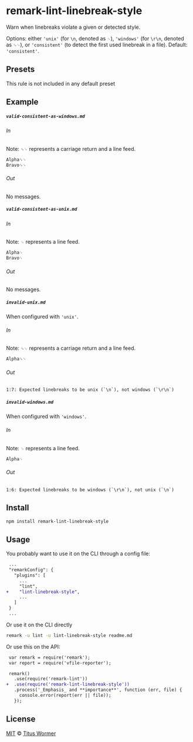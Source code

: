 <!--This file is generated-->

# remark-lint-linebreak-style

Warn when linebreaks violate a given or detected style.

Options: either `'unix'` (for `\n`, denoted as `␊`), `'windows'` (for `\r\n`,
denoted as `␍␊`), or `'consistent'` (to detect the first used linebreak in
a file).  Default: `'consistent'`.

## Presets

This rule is not included in any default preset

## Example

##### `valid-consistent-as-windows.md`

###### In

Note: `␍␊` represents a carriage return and a line feed.

```markdown
Alpha␍␊
Bravo␍␊
```

###### Out

No messages.

##### `valid-consistent-as-unix.md`

###### In

Note: `␊` represents a line feed.

```markdown
Alpha␊
Bravo␊
```

###### Out

No messages.

##### `invalid-unix.md`

When configured with `'unix'`.

###### In

Note: `␍␊` represents a carriage return and a line feed.

```markdown
Alpha␍␊
```

###### Out

```text
1:7: Expected linebreaks to be unix (`\n`), not windows (`\r\n`)
```

##### `invalid-windows.md`

When configured with `'windows'`.

###### In

Note: `␊` represents a line feed.

```markdown
Alpha␊
```

###### Out

```text
1:6: Expected linebreaks to be windows (`\r\n`), not unix (`\n`)
```

## Install

```sh
npm install remark-lint-linebreak-style
```

## Usage

You probably want to use it on the CLI through a config file:

```diff
 ...
 "remarkConfig": {
   "plugins": [
     ...
     "lint",
+    "lint-linebreak-style",
     ...
   ]
 }
 ...
```

Or use it on the CLI directly

```sh
remark -u lint -u lint-linebreak-style readme.md
```

Or use this on the API:

```diff
 var remark = require('remark');
 var report = require('vfile-reporter');

 remark()
   .use(require('remark-lint'))
+  .use(require('remark-lint-linebreak-style'))
   .process('_Emphasis_ and **importance**', function (err, file) {
     console.error(report(err || file));
   });
```

## License

[MIT](https://github.com/wooorm/remark-lint/blob/master/LICENSE) © [Titus Wormer](http://wooorm.com)
